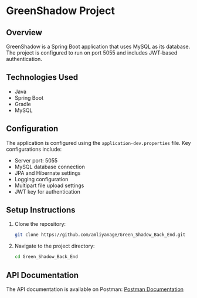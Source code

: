 # GreenShadow Project

## Overview
GreenShadow is a Spring Boot application that uses MySQL as its database. The project is configured to run on port 5055 and includes JWT-based authentication.

## Technologies Used
- Java
- Spring Boot
- Gradle
- MySQL

## Configuration
The application is configured using the `application-dev.properties` file. Key configurations include:
- Server port: 5055
- MySQL database connection
- JPA and Hibernate settings
- Logging configuration
- Multipart file upload settings
- JWT key for authentication

## Setup Instructions
1. Clone the repository:
   ```sh
   git clone https://github.com/amliyanage/Green_Shadow_Back_End.git
2. Navigate to the project directory:
   ````sh
   cd Green_Shadow_Back_End

## API Documentation
The API documentation is available on Postman:
[Postman Documentation](https://documenter.getpostman.com/view/35384192/2sAY52cK7D)
